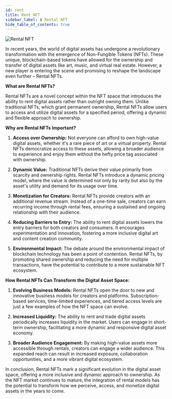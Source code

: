 ```yaml
---
id: rent
title: Rent NFT
sidebar_label: 💲 Rental NFT
hide_table_of_contents: true
---
```


![Rental NFT](/img/guide/utility/nft-renting.jpeg)

In recent years, the world of digital assets has undergone a revolutionary transformation with the emergence of Non-Fungible Tokens (NFTs). These unique, blockchain-based tokens have allowed for the ownership and transfer of digital assets like art, music, and virtual real estate. However, a new player is entering the scene and promising to reshape the landscape even further – Rental NFTs.

**What are Rental NFTs?**

Rental NFTs are a novel concept within the NFT space that introduces the ability to rent digital assets rather than outright owning them. Unlike traditional NFTs, which grant permanent ownership, Rental NFTs allow users to access and utilize digital assets for a specified period, offering a dynamic and flexible approach to ownership.

**Why are Rental NFTs Important?**

1. **Access over Ownership:** Not everyone can afford to own high-value digital assets, whether it's a rare piece of art or a virtual property. Rental NFTs democratize access to these assets, allowing a broader audience to experience and enjoy them without the hefty price tag associated with ownership.

2. **Dynamic Value:** Traditional NFTs derive their value primarily from scarcity and ownership rights. Rental NFTs introduce a dynamic pricing model, where the value is determined not only by rarity but also by the asset's utility and demand for its usage over time.

3. **Monetization for Creators:** Rental NFTs provide creators with an additional revenue stream. Instead of a one-time sale, creators can earn recurring income through rental fees, ensuring a sustained and ongoing relationship with their audience.

4. **Reducing Barriers to Entry:** The ability to rent digital assets lowers the entry barriers for both creators and consumers. It encourages experimentation and innovation, fostering a more inclusive digital art and content creation community.

5. **Environmental Impact:** The debate around the environmental impact of blockchain technology has been a point of contention. Rental NFTs, by promoting shared ownership and reducing the need for multiple transactions, have the potential to contribute to a more sustainable NFT ecosystem.

**How Rental NFTs Can Transform the Digital Asset Space:**

1. **Evolving Business Models:** Rental NFTs open the door to new and innovative business models for creators and platforms. Subscription-based services, time-limited experiences, and tiered access levels are just a few examples of how the NFT space can evolve.

2. **Increased Liquidity:** The ability to rent and trade digital assets periodically increases liquidity in the market. Users can engage in short-term ownership, facilitating a more dynamic and responsive digital asset economy.

3. **Broader Audience Engagement:** By making high-value assets more accessible through rentals, creators can engage a wider audience. This expanded reach can result in increased exposure, collaboration opportunities, and a more vibrant digital ecosystem.

In conclusion, Rental NFTs mark a significant evolution in the digital asset space, offering a more inclusive and dynamic approach to ownership. As the NFT market continues to mature, the integration of rental models has the potential to transform how we perceive, access, and monetize digital assets in the years to come.
